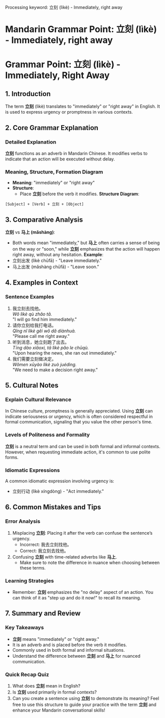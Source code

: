 Processing keyword: 立刻 (lìkè) - Immediately, right away
# Mandarin Grammar Point: 立刻 (lìkè) - Immediately, right away
# Grammar Point: 立刻 (lìkè) - Immediately, Right Away
## 1. Introduction
The term **立刻** (lìkè) translates to "immediately" or "right away" in English. It is used to express urgency or promptness in various contexts. 
## 2. Core Grammar Explanation
### Detailed Explanation
**立刻** functions as an adverb in Mandarin Chinese. It modifies verbs to indicate that an action will be executed without delay. 
### Meaning, Structure, Formation Diagram
- **Meaning**: "immediately" or "right away"
- **Structure**: 
  - Place **立刻** before the verb it modifies.
**Structure Diagram**:
```
[Subject] + [Verb] + 立刻 + [Object]
```
## 3. Comparative Analysis
**立刻** vs **马上 (mǎshàng)**:
- Both words mean "immediately," but **马上** often carries a sense of being on the way or "soon," while **立刻** emphasizes that the action will happen right away, without any hesitation.
**Example**: 
- 立刻出发 (lìkè chūfā) - "Leave immediately."
- 马上出发 (mǎshàng chūfā) - "Leave soon."
## 4. Examples in Context
### Sentence Examples
1. 我立刻去找他。  
   *Wǒ lìkè qù zhǎo tā.*  
   "I will go find him immediately."
2. 请你立刻给我打电话。  
   *Qǐng nǐ lìkè gěi wǒ dǎ diànhuà.*  
   "Please call me right away."
3. 听到消息，她立刻跑了出去。  
   *Tīng dào xiāoxi, tā lìkè pǎo le chūqù.*  
   "Upon hearing the news, she ran out immediately."
4. 我们需要立刻做决定。  
   *Wǒmen xūyào lìkè zuò juédìng.*  
   "We need to make a decision right away."
## 5. Cultural Notes 
### Explain Cultural Relevance
In Chinese culture, promptness is generally appreciated. Using **立刻** can indicate seriousness or urgency, which is often considered respectful in formal communication, signaling that you value the other person's time. 
### Levels of Politeness and Formality
**立刻** is a neutral term and can be used in both formal and informal contexts. However, when requesting immediate action, it's common to use polite forms.
### Idiomatic Expressions
A common idiomatic expression involving urgency is:
- 立刻行动 (lìkè xíngdòng) - "Act immediately."
## 6. Common Mistakes and Tips
### Error Analysis
1. Misplacing **立刻**: Placing it after the verb can confuse the sentence’s urgency.
   - Incorrect: 我去立刻找他。
   - Correct: 我立刻去找他。
2. Confusing **立刻** with time-related adverbs like **马上**.
   - Make sure to note the difference in nuance when choosing between these terms.
### Learning Strategies
- Remember: **立刻** emphasizes the "no delay" aspect of an action. You can think of it as "step up and do it now!" to recall its meaning.
## 7. Summary and Review
### Key Takeaways
- **立刻** means "immediately" or "right away."
- It is an adverb and is placed before the verb it modifies.
- Commonly used in both formal and informal situations.
- Understand the difference between **立刻** and **马上** for nuanced communication.
### Quick Recap Quiz
1. What does **立刻** mean in English?
2. Is **立刻** used primarily in formal contexts?
3. Can you create a sentence using **立刻** to demonstrate its meaning? 
Feel free to use this structure to guide your practice with the term **立刻** and enhance your Mandarin conversational skills!
